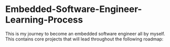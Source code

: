 # Embedded-Software-Engineer-Learning-Process
This is my journey to become an embedded software engineer all by myself. This contains core projects that will lead throughout the following roadmap: 
